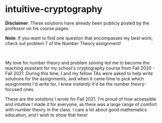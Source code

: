 # intuitive-cryptography

**Disclaimer**: These solutions have already been publicly posted by the professor on his course pages.

**Note**: If you want to find one question that encompasses my best work, check out problem 7 of the Number Theory assignment!

<br>

My love for number theory and problem solving led me to become the teaching assistant for my school's cryptography course from Fall 2020 - Fall 2021. During this time, I and my fellow TAs were asked to help write solutions for the assignments, and when it came time to pick which assignments I'd write for, I knew *instantly* it'd be the number theory-focused ones.

These are the solutions I wrote for Fall 2021. I'm proud of how accessible and intuitive I made it for everyone, as there was a large range of comfort with number theory in the class. I care a lot about good mathematics education, and I wish to show that here!
